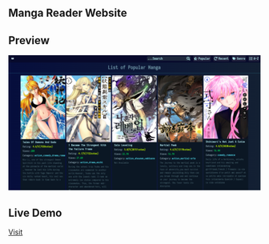 ## Manga Reader Website

## Preview

<img src="./assets/img.png" alt="preview">

## Live Demo

<a href="https://mangareaderr.netlify.app/">Visit</a>
